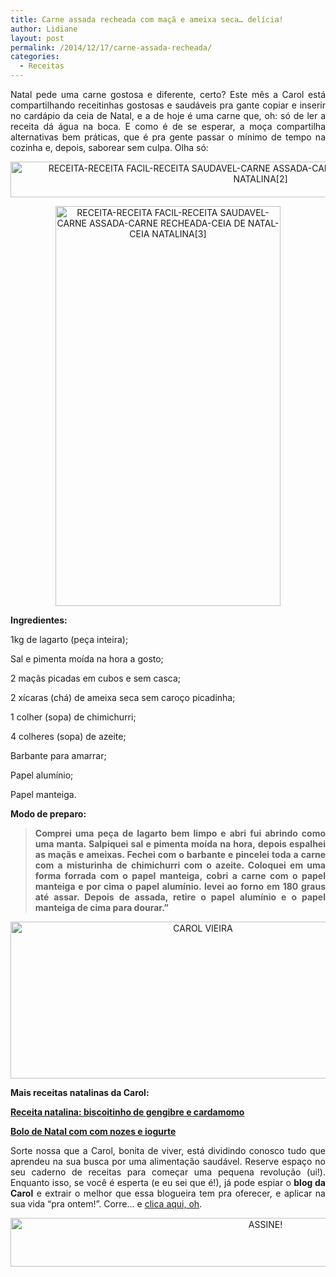 ```yaml
---
title: Carne assada recheada com maçã e ameixa seca… delícia!
author: Lidiane
layout: post
permalink: /2014/12/17/carne-assada-recheada/
categories:
  - Receitas
---
```

<p align="justify">
  Natal pede uma carne gostosa e diferente, certo? Este mês a Carol está compartilhando receitinhas gostosas e saudáveis pra gante copiar e inserir no cardápio da ceia de Natal, e a de hoje é uma carne que, oh: só de ler a receita dá água na boca. E como é de se esperar, a moça compartilha alternativas bem práticas, que é pra gente passar o mínimo de tempo na cozinha e, depois, saborear sem culpa. Olha só:
</p>

<p align="center">
  <a href="https://www.trololodemulher.com.br/2014/12/RECEITA-RECEITA-FACIL-RECEITA-SAUDAVEL-CARNE-ASSADA-CARNE-RECHEADA-CEIA-DE-NATAL-CEIA-NATALINA2.jpg"><img class="alignnone size-full wp-image-10657" src="https://www.trololodemulher.com.br/2014/12/RECEITA-RECEITA-FACIL-RECEITA-SAUDAVEL-CARNE-ASSADA-CARNE-RECHEADA-CEIA-DE-NATAL-CEIA-NATALINA2.jpg" alt="RECEITA-RECEITA FACIL-RECEITA SAUDAVEL-CARNE ASSADA-CARNE RECHEADA-CEIA DE NATAL-CEIA NATALINA[2]" width="800" height="57" /></a>
</p>

<p align="center">
  <a href="https://www.trololodemulher.com.br/2014/12/RECEITA-RECEITA-FACIL-RECEITA-SAUDAVEL-CARNE-ASSADA-CARNE-RECHEADA-CEIA-DE-NATAL-CEIA-NATALINA3.jpg"><img class="alignnone size-full wp-image-10658" src="https://www.trololodemulher.com.br/2014/12/RECEITA-RECEITA-FACIL-RECEITA-SAUDAVEL-CARNE-ASSADA-CARNE-RECHEADA-CEIA-DE-NATAL-CEIA-NATALINA3.jpg" alt="RECEITA-RECEITA FACIL-RECEITA SAUDAVEL-CARNE ASSADA-CARNE RECHEADA-CEIA DE NATAL-CEIA NATALINA[3]" width="360" height="640" /></a>
</p>

<p align="justify">
  <strong>Ingredientes:</strong>
</p>

<p align="justify">
  1kg de lagarto (peça inteira);
</p>

<p align="justify">
  Sal e pimenta moída na hora a gosto;
</p>

<p align="justify">
  2 maçãs picadas em cubos e sem casca;
</p>

<p align="justify">
  2 xícaras (chá) de ameixa seca sem caroço picadinha;
</p>

<p align="justify">
  1 colher (sopa) de chimichurri;
</p>

<p align="justify">
  4 colheres (sopa) de azeite;
</p>

<p align="justify">
  Barbante para amarrar;
</p>

<p align="justify">
  Papel alumínio;
</p>

<p align="justify">
  Papel manteiga.
</p>

<p align="justify">
  <strong>Modo de preparo:</strong>
</p>

> <p align="justify">
>   <strong>Comprei uma peça de lagarto bem limpo e abri fui abrindo como uma manta. Salpiquei sal e pimenta moída na hora, depois espalhei as maçãs e ameixas. Fechei com o barbante e pincelei toda a carne com a misturinha de chimichurri com o azeite. Coloquei em uma forma forrada com o papel manteiga, cobri a carne com o papel manteiga e por cima o papel alumínio. levei ao forno em 180 graus até assar. Depois de assada, retire o papel alumínio e o papel manteiga de cima para dourar.”</strong>
> </p>

<p align="center">
  <a href="https://www.trololodemulher.com.br/2014/07/CAROL-VIEIRA.png"><img class="alignnone size-full wp-image-10204" src="https://www.trololodemulher.com.br/2014/07/CAROL-VIEIRA.png" alt="CAROL VIEIRA" width="600" height="251" /></a>
</p>

<p align="justify">
  <strong>Mais receitas natalinas da Carol:</strong>
</p>

<p align="justify">
  <a href="http://www.trololodemulher.com.br/2014/12/03/receita-natal-biscoito-caseiro/" target="_blank" rel="noopener noreferrer"><strong>Receita natalina: biscoitinho de gengibre e cardamomo</strong></a>
</p>

<p align="justify">
  <a href="http://www.belezacorpoecia.com/bolo-natal-nozes-iogurte/" target="_blank" rel="noopener noreferrer"><strong>Bolo de Natal com com nozes e iogurte</strong></a>
</p>

<p align="justify">
  Sorte nossa que a Carol, bonita de viver, está dividindo conosco tudo que aprendeu na sua busca por uma alimentação saudável. Reserve espaço no seu caderno de receitas para começar uma pequena revolução (ui!). Enquanto isso, se você é esperta (e eu sei que é!), já pode espiar o <strong>blog da Carol</strong> e extrair o melhor que essa blogueira tem pra oferecer, e aplicar na sua vida “pra ontem!”. Corre… e <a href="http://mundocarolvieira.blogspot.com.br/" target="_blank" rel="noopener noreferrer">clica aqui, oh</a>.
</p>

<p align="center">
  <a href="http://feedburner.google.com/fb/a/mailverify?uri=blogbichafemea&loc=pt_BR" target="_blank" rel="noopener noreferrer"><img class="alignnone size-full wp-image-10439" src="https://www.trololodemulher.com.br/2014/09/ASSINE.png" alt="ASSINE!" width="800" height="78" /></a>
</p>

&nbsp;

<p align="justify">